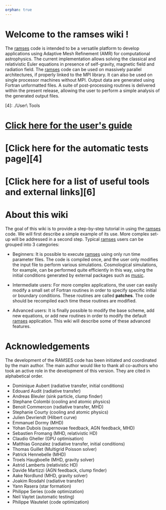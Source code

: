 ```yaml
---
orphan: true
---
```


# Welcome to the ramses wiki !

The [ramses][1] code is intended to be a versatile platform to develop
applications using  Adaptive Mesh  Refinement (AMR)  for computational
astrophysics.  The current implementation allows solving the classical
and relativistic Euler equations in presence of self-gravity, magnetic
field  and radiation  field.   The  [ramses][1] code  can  be used  on
massively  parallel  architectures,  if  properly linked  to  the  MPI
library.  It  can also  be used on  single processor  machines without
MPI.  Output  data are generated  using Fortran unformatted  files.  A
suite  of post-processing  routines  is delivered  within the  present
release,  allowing  the user  to  perform  a  simple analysis  of  the
generated output files.

[1]: https://github.com/ramses-organisation/ramses
[2]: https://bitbucket.org/ohahn/music
[3]: ./Content
[4]: ./User\ Tools

# [Click here for the user's guide][3]

# [Click here for the automatic tests page][4]

# [Click here for a list of useful tools and external links][6]

# About this wiki

The goal of this wiki is to provide a step-by-step tutorial in
using the [ramses][1] code.  We will first describe a simple example
of its use.  More complex set-up will  be addressed in a second step. 
Typical [ramses][1] users can be grouped into 3 categories:

* Beginners: It is possible to execute [ramses][1] using only run time
parameter files. The code is compiled once, and the user only modifies
the  input   file  to   perform  various   simulations.   Cosmological
simulations, for example,  can be performed quite  efficiently in this
way, using the initial conditions  generated by external packages such
as [music][2].

* Intermediate  users: For  more  complex applications,  the user  can
easily modify  a small  set of  Fortran routines  in order  to specify
specific  initial or  boundary conditions.  These routines  are called
__patches__.  The code  should be recompiled each  time these routines
are modified.

* Advanced users:  It is finally  possible to modify the  base scheme,
add new equations, or add new  routines in order to modify the default
[ramses][1]  application.   This  wiki  will describe  some  of  these
advanced features.

# Acknowledgements 

The development of the RAMSES  code has been initiated and coordinated
by the main author. The main author would  like to thank all co-authors who
took an active role in the development of this version. They are cited
in alphabetical order. 

- Dominique Aubert (radiative transfer, initial conditions)
- Edouard Audit (radiative transfer)
- Andreas Bleuler (sink particle, clump finder)
- Stephane Colombi (cooling and atomic physics)
- Benoit Commercon (radiative transfer, MHD)
- Stephanie Courty (cooling and atomic physics)
- Julien Devriendt (Hilbert curve)
- Emmanuel Dormy (MHD)
- Yohan Dubois (supernovae feedback, AGN feedback, MHD)
- Sebastien Fromang (MHD, relativistic HD) 
- Claudio Gheller (GPU optimisation)
- Matthias Gonzalez (radiative transfer, initial conditions)
- Thomas Guillet (Multigrid Poisson solver)
- Patrick Hennebelle (MHD)
- Troels Haugboelle (MHD, gravity solver)
- Astrid Lamberts (relativistic HD)
- Davide Martizzi (AGN feedback, clump finder)
- Aake Nordlund (MHD, gravity solver)
- Joakim Rosdahl (radiative transfer)
- Yann Rasera (star formation)
- Philippe Series (code optimization)
- Neil Vaytet (automatic testing)
- Philippe Wautelet (code optimization)